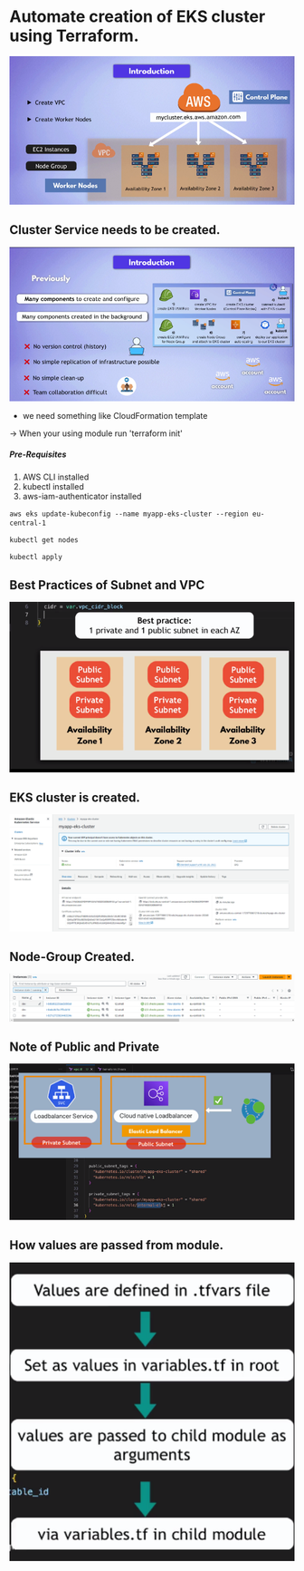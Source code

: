 
# Automate creation of EKS cluster using Terraform.
<div align="center">
  <img src="./public/projectOverview.png" alt="Logo" width="100%" height="25%">
</div>

## Cluster Service needs to be created.
<div align="center">
  <img src="./public/EKS-Cluster-services.png" alt="Logo" width="100%" height="25%">
</div>

- we need something like CloudFormation template

-> When your using module run 'terraform init'


##### Pre-Requisites
1. AWS CLI installed
2. kubectl installed
3. aws-iam-authenticator installed

```
aws eks update-kubeconfig --name myapp-eks-cluster --region eu-central-1
```

```
kubectl get nodes
```

```
kubectl apply
```

## Best Practices of Subnet and VPC

<div align="center">
  <img src="./public/BestPractices.png" alt="Logo" width="100%" height="25%">
</div>

## EKS cluster is created.
<div align="center">
  <img src="./public/eks-cluster.png" alt="Logo" width="100%" height="25%">
</div>

## Node-Group Created.
<div align="center">
  <img src="./public/node-gropu.png" alt="Logo" width="100%" height="25%">
</div>

## Note of Public and Private
<div align="center">
  <img src="./public/publicprivatesubnet.png" alt="Logo" width="100%" height="25%">
</div>

## How values are passed from module.
<div align="center">
  <img src="./public/reference.png" alt="Logo" width="100%" height="25%">
</div>